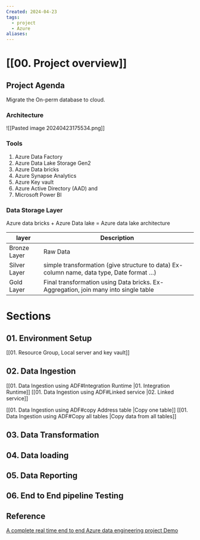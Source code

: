 ```yaml
---
Created: 2024-04-23
tags:
  - project
  - Azure
aliases:
---
```

# [[00. Project overview]]

## Project Agenda
Migrate the On-perm database to cloud.

### Architecture 

![[Pasted image 20240423175534.png]]

### Tools 
1. Azure Data Factory
2. Azure Data Lake Storage Gen2
3. Azure Data bricks
4. Azure Synapse Analytics
5. Azure Key vault
6. Azure Active Directory (AAD) and
7. Microsoft Power BI
### Data Storage Layer
Azure data bricks + Azure Data lake = Azure data lake architecture

| layer        | Description                                                                               |
| ------------ | ----------------------------------------------------------------------------------------- |
| Bronze Layer | Raw Data                                                                                  |
| Silver Layer | simple transformation (give structure to data) Ex- column name, data type, Date format …) |
| Gold Layer   | Final transformation using Data bricks. Ex- Aggregation, join many into single table      |

# Sections
## 01. Environment Setup
[[01. Resource Group, Local server and key vault]]
## 02. Data Ingestion
[[01. Data Ingestion using ADF#Integration Runtime |01. Integration Runtime]]
[[01. Data Ingestion using ADF#Linked service |02. Linked service]]

[[01. Data Ingestion using ADF#copy Address table |Copy one table]]
[[01. Data Ingestion using ADF#Copy all tables |Copy data from all tables]]

## 03. Data Transformation
## 04. Data loading
## 05. Data Reporting
## 06. End to End pipeline Testing


## Reference

[A complete real time end to end Azure data engineering project Demo](https://youtu.be/HCQWrbi6QfY)
